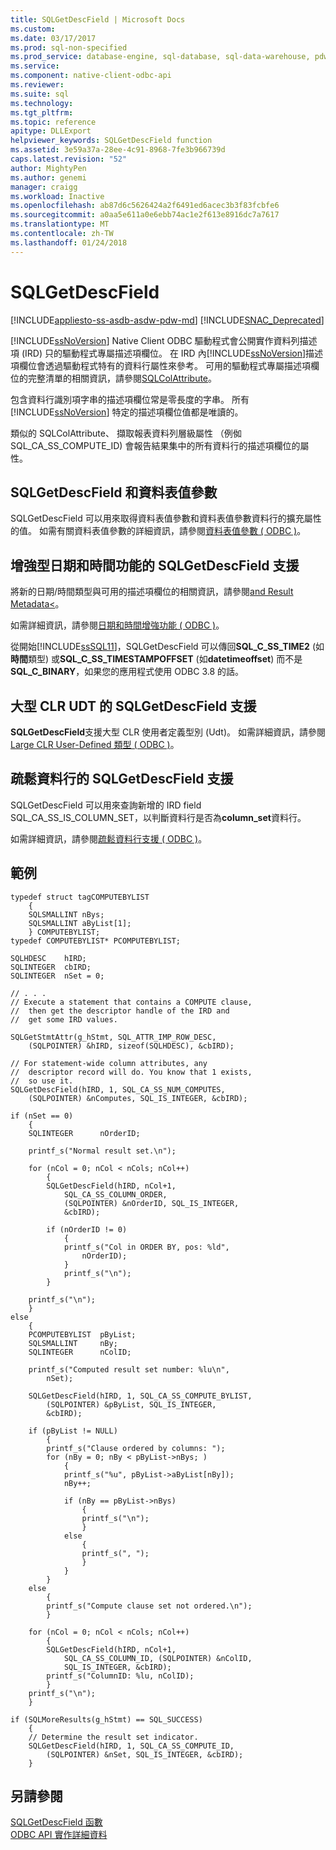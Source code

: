 ```yaml
---
title: SQLGetDescField | Microsoft Docs
ms.custom: 
ms.date: 03/17/2017
ms.prod: sql-non-specified
ms.prod_service: database-engine, sql-database, sql-data-warehouse, pdw
ms.service: 
ms.component: native-client-odbc-api
ms.reviewer: 
ms.suite: sql
ms.technology: 
ms.tgt_pltfrm: 
ms.topic: reference
apitype: DLLExport
helpviewer_keywords: SQLGetDescField function
ms.assetid: 3e59a37a-28ee-4c91-8968-7fe3b966739d
caps.latest.revision: "52"
author: MightyPen
ms.author: genemi
manager: craigg
ms.workload: Inactive
ms.openlocfilehash: ab87d6c5626424a2f6491ed6acec3b3f83fcbfe6
ms.sourcegitcommit: a0aa5e611a0e6ebb74ac1e2f613e8916dc7a7617
ms.translationtype: MT
ms.contentlocale: zh-TW
ms.lasthandoff: 01/24/2018
---
```

# <a name="sqlgetdescfield"></a>SQLGetDescField
[!INCLUDE[appliesto-ss-asdb-asdw-pdw-md](../../includes/appliesto-ss-asdb-asdw-pdw-md.md)]
[!INCLUDE[SNAC_Deprecated](../../includes/snac-deprecated.md)]

  [!INCLUDE[ssNoVersion](../../includes/ssnoversion-md.md)] Native Client ODBC 驅動程式會公開實作資料列描述項 (IRD) 只的驅動程式專屬描述項欄位。 在 IRD 內[!INCLUDE[ssNoVersion](../../includes/ssnoversion-md.md)]描述項欄位會透過驅動程式特有的資料行屬性來參考。 可用的驅動程式專屬描述項欄位的完整清單的相關資訊，請參閱[SQLColAttribute](../../relational-databases/native-client-odbc-api/sqlcolattribute.md)。  
  
 包含資料行識別項字串的描述項欄位常是零長度的字串。 所有 [!INCLUDE[ssNoVersion](../../includes/ssnoversion-md.md)] 特定的描述項欄位值都是唯讀的。  
  
 類似的 SQLColAttribute、 擷取報表資料列層級屬性 （例侞 SQL_CA_SS_COMPUTE_ID) 會報告結果集中的所有資料行的描述項欄位的屬性。  
  
## <a name="sqlgetdescfield-and-table-valued-parameters"></a>SQLGetDescField 和資料表值參數  
 SQLGetDescField 可以用來取得資料表值參數和資料表值參數資料行的擴充屬性的值。 如需有關資料表值參數的詳細資訊，請參閱[資料表值參數 &#40; ODBC &#41;](../../relational-databases/native-client-odbc-table-valued-parameters/table-valued-parameters-odbc.md)。  
  
## <a name="sqlgetdescfield-support-for-enhanced-date-and-time-features"></a>增強型日期和時間功能的 SQLGetDescField 支援  
 將新的日期/時間類型與可用的描述項欄位的相關資訊，請參閱[and Result Metadata<](../../relational-databases/native-client-odbc-date-time/metadata-parameter-and-result.md)。  
  
 如需詳細資訊，請參閱[日期和時間增強功能 &#40; ODBC &#41;](../../relational-databases/native-client-odbc-date-time/date-and-time-improvements-odbc.md)。  
  
 從開始[!INCLUDE[ssSQL11](../../includes/sssql11-md.md)]，SQLGetDescField 可以傳回**SQL_C_SS_TIME2** (如**時間**類型) 或**SQL_C_SS_TIMESTAMPOFFSET** (如**datetimeoffset**) 而不是**SQL_C_BINARY**，如果您的應用程式使用 ODBC 3.8 的話。  
  
## <a name="sqlgetdescfield-support-for-large-clr-udts"></a>大型 CLR UDT 的 SQLGetDescField 支援  
 **SQLGetDescField**支援大型 CLR 使用者定義型別 (Udt)。 如需詳細資訊，請參閱[Large CLR User-Defined 類型 &#40; ODBC &#41;](../../relational-databases/native-client/odbc/large-clr-user-defined-types-odbc.md)。  
  
## <a name="sqlgetdescfield-support-for-sparse-columns"></a>疏鬆資料行的 SQLGetDescField 支援  
 SQLGetDescField 可以用來查詢新增的 IRD field SQL_CA_SS_IS_COLUMN_SET，以判斷資料行是否為**column_set**資料行。  
  
 如需詳細資訊，請參閱[疏鬆資料行支援 &#40; ODBC &#41;](../../relational-databases/native-client/odbc/sparse-columns-support-odbc.md)。  
  
## <a name="example"></a>範例  
  
```  
typedef struct tagCOMPUTEBYLIST  
    {  
    SQLSMALLINT nBys;  
    SQLSMALLINT aByList[1];  
    } COMPUTEBYLIST;  
typedef COMPUTEBYLIST* PCOMPUTEBYLIST;   
  
SQLHDESC    hIRD;   
SQLINTEGER  cbIRD;   
SQLINTEGER  nSet = 0;   
  
// . . .  
// Execute a statement that contains a COMPUTE clause,  
//  then get the descriptor handle of the IRD and  
//  get some IRD values.  
  
SQLGetStmtAttr(g_hStmt, SQL_ATTR_IMP_ROW_DESC,  
    (SQLPOINTER) &hIRD, sizeof(SQLHDESC), &cbIRD);  
  
// For statement-wide column attributes, any  
//  descriptor record will do. You know that 1 exists,  
//  so use it.  
SQLGetDescField(hIRD, 1, SQL_CA_SS_NUM_COMPUTES,  
    (SQLPOINTER) &nComputes, SQL_IS_INTEGER, &cbIRD);  
  
if (nSet == 0)  
    {  
    SQLINTEGER      nOrderID;  
  
    printf_s("Normal result set.\n");  
  
    for (nCol = 0; nCol < nCols; nCol++)  
        {  
        SQLGetDescField(hIRD, nCol+1,  
            SQL_CA_SS_COLUMN_ORDER,  
            (SQLPOINTER) &nOrderID, SQL_IS_INTEGER,  
            &cbIRD);  
  
        if (nOrderID != 0)  
            {  
            printf_s("Col in ORDER BY, pos: %ld",  
                nOrderID);  
            }  
            printf_s("\n");  
        }  
  
    printf_s("\n");  
    }  
else  
    {  
    PCOMPUTEBYLIST  pByList;  
    SQLSMALLINT     nBy;  
    SQLINTEGER      nColID;  
  
    printf_s("Computed result set number: %lu\n",  
        nSet);  
  
    SQLGetDescField(hIRD, 1, SQL_CA_SS_COMPUTE_BYLIST,  
        (SQLPOINTER) &pByList, SQL_IS_INTEGER,  
        &cbIRD);  
  
    if (pByList != NULL)  
        {  
        printf_s("Clause ordered by columns: ");  
        for (nBy = 0; nBy < pByList->nBys; )  
            {  
            printf_s("%u", pByList->aByList[nBy]);  
            nBy++;  
  
            if (nBy == pByList->nBys)  
                {  
                printf_s("\n");  
                }  
            else  
                {  
                printf_s(", ");  
                }  
            }  
        }  
    else  
        {  
        printf_s("Compute clause set not ordered.\n");  
        }  
  
    for (nCol = 0; nCol < nCols; nCol++)  
        {  
        SQLGetDescField(hIRD, nCol+1,  
            SQL_CA_SS_COLUMN_ID, (SQLPOINTER) &nColID,  
            SQL_IS_INTEGER, &cbIRD);  
        printf_s("ColumnID: %lu, nColID);  
        }  
    printf_s("\n");  
    }  
  
if (SQLMoreResults(g_hStmt) == SQL_SUCCESS)  
    {  
    // Determine the result set indicator.  
    SQLGetDescField(hIRD, 1, SQL_CA_SS_COMPUTE_ID,  
        (SQLPOINTER) &nSet, SQL_IS_INTEGER, &cbIRD);  
    }  
```  
  
## <a name="see-also"></a>另請參閱  
 [SQLGetDescField 函數](http://go.microsoft.com/fwlink/?LinkId=59351)   
 [ODBC API 實作詳細資料](../../relational-databases/native-client-odbc-api/odbc-api-implementation-details.md)  
  
  
